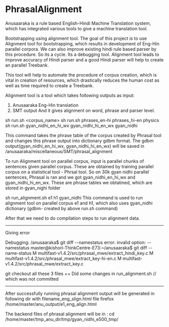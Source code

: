 # PhrasalAlignment

Anusaaraka is a rule based English-Hindi Machine Translation system, which has integrated various tools to give a machine translation tool.

Bootstrapping using alignment tool.
The goal of this project is to use Alignment tool for bootstrapping, which results in development of Eng-Hin parallel corpora.
 We can also improve existing hindi rule based parser by this procedure. So its a cycle. Its a debugging tool. Alignment tool leads to 
 improve accuracy of Hindi parser and a good Hindi parser will help to create an parallel Treebank.
 
 This tool will help to automate the procedure of corpus creation, which is vital in creation of resources, which drastically reduces the human cost as well as time required to create a Treebank.

Alignment tool is a tool which takes following outputs as input:
1. Anusaaraka Eng-Hin translation
2. SMT output
 And it gives alignment on word, phrase and parser level. 

sh run.sh <phrase-table-en-hi> <phrase-table-hi-en> <corpus_name>
 sh run.sh phrases_en-hi  phrases_hi-en  physics
 sh run.sh gyan_nidhi_en_hi_wx gyan_nidhi_hi_en_wx gyan_nidhi

This command takes the phrase table of the corpus created by Phrasal tool and changes this phrase output into dictionary gdbm format.
The gdbm output(gyan_nidhi_en_hi_wx, gyan_nidhi_hi_en_wx) will be saved in /anusaaraka/miscellaneous/SMT/phrasal_alignment

To run Alignment tool on parallel corpus, input is parallel chunks of sentences given parallel corpus. These are obtained by training parallel corpus on a statistical tool - Phrsal tool. So on 30k gyan nidhi parallel sentences, Phrasal is ran and we got gyan_nidhi_en_hi_wx and gyan_nidhi_hi_en_wx. These are phrase tables we obtatined, which are stored in gyan_nighi folder

sh run_alignment.sh e1 h1 gyan_nidhi
This command is used to run alignment tool on parallel corpus e1 and h1, which also uses gyan_nidhi dictionary (gdbm- created by above run.sh command)

After that we need to do compilation steps to run alignment data.

*****
Giving error

Debugging:
/anusaaraka$ git diff --namestatus
error: invalid option: --namestatus
master@kishori-ThinkCentre-E73:~/anusaaraka$ git diff --name-status
M       multifast-v1.4.2/src/phrasal_mwe/extract_hindi_key.c
M       multifast-v1.4.2/src/phrasal_mwe/extract_key-hi-en.c
M       multifast-v1.4.2/src/phrasal_mwe/extract_key.c

git checkout all these 3 files
++
Did some changes in run_alignment.sh // which was not committed
******
After successfully running phrasal alignment output will be generated in following dir with filename_eng_slign.html file
firefox /home/master/anu_output/e1_eng_align.html

The backend files of phrasal alignment will be in :
cd /home/master/tmp_anu_dir/tmp/gyan_nidhi_e500_tmp/

